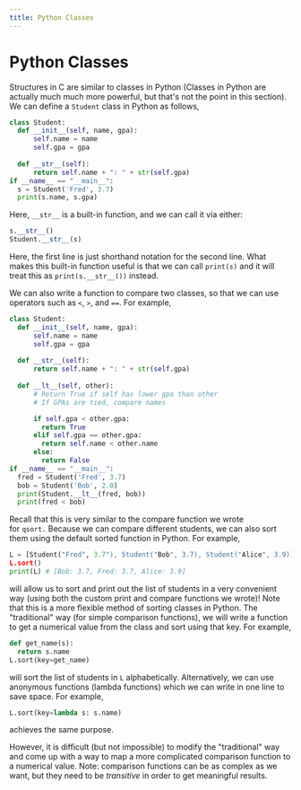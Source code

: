 ```yaml
---
title: Python Classes
---
```

# Python Classes

Structures in C are similar to classes in Python (Classes in Python are actually much much more powerful, but that's not the point in this section). We can define a `Student` class in Python as follows,

```python
class Student:
  def __init__(self, name, gpa):
      self.name = name
      self.gpa = gpa
  
  def __str__(self):
      return self.name + ": " + str(self.gpa)
if __name__ == "__main__":
  s = Student('Fred', 3.7)
  print(s.name, s.gpa)
```

Here, `__str__` is a built-in function, and we can call it via either:

```python
s.__str__()
Student.__str__(s)
```

Here, the first line is just shorthand notation for the second line. What makes this built-in function useful is that we can call `print(s)` and it will treat this as `print(s.__str__())` instead.  
  
We can also write a function to compare two classes, so that we can use operators such as `<`, `>`, and `==`. For example,

```python
class Student:
  def __init__(self, name, gpa):
      self.name = name
      self.gpa = gpa
  
  def __str__(self):
      return self.name + ": " + str(self.gpa)
  
  def __lt__(self, other):
      # Return True if self has lower gpa than other
      # If GPAs are tied, compare names

      if self.gpa < other.gpa:
        return True
      elif self.gpa == other.gpa:
        return self.name < other.name
      else:
        return False
if __name__ == "__main__":
  fred = Student('Fred', 3.7)
  bob = Student('Bob', 2.0)
  print(Student.__lt__(fred, bob))
  print(fred < bob)
```

Recall that this is very similar to the compare function we wrote for `qsort.` Because we can compare different students, we can also sort them using the default sorted function in Python. For example,

```python
L = [Student("Fred", 3.7"), Student("Bob", 3.7), Student("Alice", 3.9)]
L.sort()
print(L) # [Bob: 3.7, Fred: 3.7, Alice: 3.9]
```

will allow us to sort and print out the list of students in a very convenient way (using both the custom print and compare functions we wrote)! Note that this is a more flexible method of sorting classes in Python. The "traditional" way (for simple comparison functions), we will write a function to get a numerical value from the class and sort using that key. For example,

```python
def get_name(s):
  return s.name
L.sort(key=get_name)
```

will sort the list of students in `L` alphabetically. Alternatively, we can use anonymous functions (lambda functions) which we can write in one line to save space. For example,

```python
L.sort(key=lambda s: s.name)
```

achieves the same purpose.  
  
However, it is difficult (but not impossible) to modify the "traditional" way and come up with a way to map a more complicated comparison function to a numerical value. Note: comparison functions can be as complex as we want, but they need to be _transitive_ in order to get meaningful results.